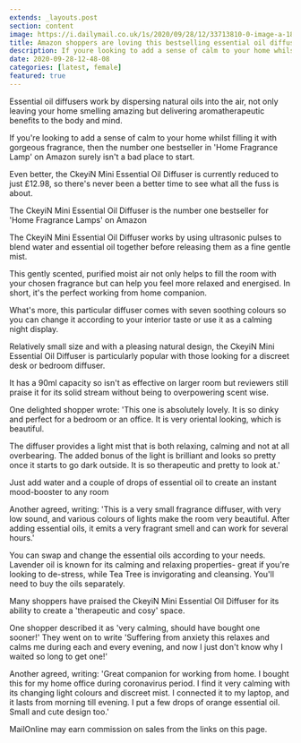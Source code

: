 ```yaml
---
extends: _layouts.post
section: content
image: https://i.dailymail.co.uk/1s/2020/09/28/12/33713810-0-image-a-18_1601292350898.jpg 
title: Amazon shoppers are loving this bestselling essential oil diffuser to add calm to their homes 
description: If youre looking to add a sense of calm to your home whilst filling it with gorgeous fragrance, then the bestselling CkeyiN Mini Essential Oil Diffuser surely isnt a bad place to start. Plus its now £12.98 
date: 2020-09-28-12-48-08 
categories: [latest, female] 
featured: true 
--- 
```

Essential oil diffusers work by dispersing natural oils into the air, not only leaving your home smelling amazing but delivering aromatherapeutic benefits to the body and mind.

If you're looking to add a sense of calm to your home whilst filling it with gorgeous fragrance, then the number one bestseller in 'Home Fragrance Lamp' on Amazon surely isn't a bad place to start. 

Even better, the CkeyiN Mini Essential Oil Diffuser is currently reduced to just £12.98, so there's never been a better time to see what all the fuss is about. 

The CkeyiN Mini Essential Oil Diffuser is the number one bestseller for 'Home Fragrance Lamps' on Amazon 

The CkeyiN Mini Essential Oil Diffuser works by using ultrasonic pulses to blend water and essential oil together before releasing them as a fine gentle mist. 

This gently scented, purified moist air not only helps to fill the room with your chosen fragrance but can help you feel more relaxed and energised. In short, it's the perfect working from home companion. 

What's more, this particular diffuser comes with seven soothing colours so you can change it according to your interior taste or use it as a calming night display. 

Relatively small size and with a pleasing natural design, the CkeyiN Mini Essential Oil Diffuser is particularly popular with those looking for a discreet desk or bedroom diffuser. 

It has a 90ml capacity so isn't as effective on larger room but reviewers still praise it for its solid stream without being to overpowering scent wise.  

One delighted shopper wrote: 'This one is absolutely lovely. It is so dinky and perfect for a bedroom or an office. It is very oriental looking, which is beautiful. 

The diffuser provides a light mist that is both relaxing, calming and not at all overbearing. The added bonus of the light is brilliant and looks so pretty once it starts to go dark outside. It is so therapeutic and pretty to look at.'

Just add water and a couple of drops of essential oil to create an instant mood-booster to any room 

Another agreed, writing: 'This is a very small fragrance diffuser, with very low sound, and various colours of lights make the room very beautiful. After adding essential oils, it emits a very fragrant smell and can work for several hours.' 

You can swap and change the essential oils according to your needs. Lavender oil is known for its calming and relaxing properties- great if you're looking to de-stress, while Tea Tree is invigorating and cleansing. You'll need to buy the oils separately. 

Many shoppers have praised the CkeyiN Mini Essential Oil Diffuser for its ability to create a 'therapeutic and cosy' space. 

One shopper described it as 'very calming, should have bought one sooner!' They went on to write 'Suffering from anxiety this relaxes and calms me during each and every evening, and now I just don't know why I waited so long to get one!'

Another agreed, writing: 'Great companion for working from home. I bought this for my home office during coronavirus period. I find it very calming with its changing light colours and discreet mist. I connected it to my laptop, and it lasts from morning till evening. I put a few drops of orange essential oil. Small and cute design too.'

MailOnline may earn commission on sales from the links on this page. 

